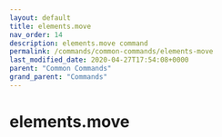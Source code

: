 ```yaml
---
layout: default
title: elements.move 
nav_order: 14
description: elements.move command
permalink: /commands/common-commands/elements-move
last_modified_date: 2020-04-27T17:54:08+0000
parent: "Common Commands"
grand_parent: "Commands"
---
```


# elements.move
